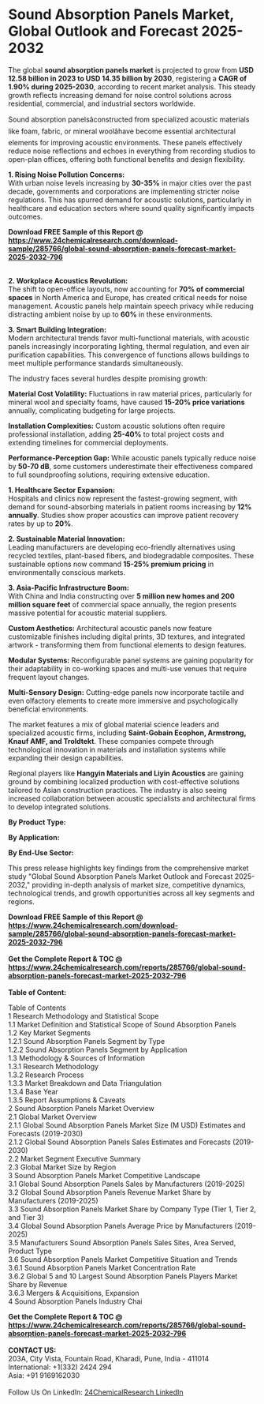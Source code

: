<h1>Sound Absorption Panels Market, Global Outlook and Forecast 2025-2032</h1><p>The global <strong>sound absorption panels market</strong> is projected to grow from <strong>USD 12.58 billion in 2023 to USD 14.35 billion by 2030</strong>, registering a <strong>CAGR of 1.90% during 2025-2030</strong>, according to recent market analysis. This steady growth reflects increasing demand for noise control solutions across residential, commercial, and industrial sectors worldwide.</p><p>Sound absorption panelsâconstructed from specialized acoustic materials like foam, fabric, or mineral woolâhave become essential architectural elements for improving acoustic environments. These panels effectively reduce noise reflections and echoes in everything from recording studios to open-plan offices, offering both functional benefits and design flexibility.</p><p><strong>1. Rising Noise Pollution Concerns:</strong><br>
With urban noise levels increasing by <strong>30-35%</strong> in major cities over the past decade, governments and corporations are implementing stricter noise regulations. This has spurred demand for acoustic solutions, particularly in healthcare and education sectors where sound quality significantly impacts outcomes.</p><div><b>Download FREE Sample of this Report @ 
            <a href="https://www.24chemicalresearch.com/download-sample/285766/global-sound-absorption-panels-forecast-market-2025-2032-796">
            https://www.24chemicalresearch.com/download-sample/285766/global-sound-absorption-panels-forecast-market-2025-2032-796</a></b></div><br><p><strong>2. Workplace Acoustics Revolution:</strong><br>
The shift to open-office layouts, now accounting for <strong>70% of commercial spaces</strong> in North America and Europe, has created critical needs for noise management. Acoustic panels help maintain speech privacy while reducing distracting ambient noise by up to <strong>60%</strong> in these environments.</p><p><strong>3. Smart Building Integration:</strong><br>
Modern architectural trends favor multi-functional materials, with acoustic panels increasingly incorporating lighting, thermal regulation, and even air purification capabilities. This convergence of functions allows buildings to meet multiple performance standards simultaneously.</p><p>The industry faces several hurdles despite promising growth:</p><p><strong>Material Cost Volatility:</strong> Fluctuations in raw material prices, particularly for mineral wool and specialty foams, have caused <strong>15-20% price variations</strong> annually, complicating budgeting for large projects.</p><p><strong>Installation Complexities:</strong> Custom acoustic solutions often require professional installation, adding <strong>25-40%</strong> to total project costs and extending timelines for commercial deployments.</p><p><strong>Performance-Perception Gap:</strong> While acoustic panels typically reduce noise by <strong>50-70 dB</strong>, some customers underestimate their effectiveness compared to full soundproofing solutions, requiring extensive education.</p><p><strong>1. Healthcare Sector Expansion:</strong><br>
Hospitals and clinics now represent the fastest-growing segment, with demand for sound-absorbing materials in patient rooms increasing by <strong>12% annually</strong>. Studies show proper acoustics can improve patient recovery rates by up to <strong>20%</strong>.</p><p><strong>2. Sustainable Material Innovation:</strong><br>
Leading manufacturers are developing eco-friendly alternatives using recycled textiles, plant-based fibers, and biodegradable composites. These sustainable options now command <strong>15-25% premium pricing</strong> in environmentally conscious markets.</p><p><strong>3. Asia-Pacific Infrastructure Boom:</strong><br>
With China and India constructing over <strong>5 million new homes and 200 million square feet</strong> of commercial space annually, the region presents massive potential for acoustic material suppliers.</p><p><strong>Custom Aesthetics:</strong> Architectural acoustic panels now feature customizable finishes including digital prints, 3D textures, and integrated artwork - transforming them from functional elements to design features.</p><p><strong>Modular Systems:</strong> Reconfigurable panel systems are gaining popularity for their adaptability in co-working spaces and multi-use venues that require frequent layout changes.</p><p><strong>Multi-Sensory Design:</strong> Cutting-edge panels now incorporate tactile and even olfactory elements to create more immersive and psychologically beneficial environments.</p><p>The market features a mix of global material science leaders and specialized acoustic firms, including <strong>Saint-Gobain Ecophon, Armstrong, Knauf AMF, and Troldtekt</strong>. These companies compete through technological innovation in materials and installation systems while expanding their design capabilities.</p><p>Regional players like <strong>Hangyin Materials and Liyin Acoustics</strong> are gaining ground by combining localized production with cost-effective solutions tailored to Asian construction practices. The industry is also seeing increased collaboration between acoustic specialists and architectural firms to develop integrated solutions.</p><p><strong>By Product Type:</strong></p><p><strong>By Application:</strong></p><p><strong>By End-Use Sector:</strong></p><p>This press release highlights key findings from the comprehensive market study "Global Sound Absorption Panels Market Outlook and Forecast 2025-2032," providing in-depth analysis of market size, competitive dynamics, technological trends, and growth opportunities across all key segments and regions.</p><div><b>Download FREE Sample of this Report @ 
            <a href="https://www.24chemicalresearch.com/download-sample/285766/global-sound-absorption-panels-forecast-market-2025-2032-796">
            https://www.24chemicalresearch.com/download-sample/285766/global-sound-absorption-panels-forecast-market-2025-2032-796</a></b></div><br><div><b>Get the Complete Report & TOC @ 
            <a href="https://www.24chemicalresearch.com/reports/285766/global-sound-absorption-panels-forecast-market-2025-2032-796">
            https://www.24chemicalresearch.com/reports/285766/global-sound-absorption-panels-forecast-market-2025-2032-796</a></b></div><br>
            <b>Table of Content:</b><p>Table of Contents<br />
1 Research Methodology and Statistical Scope<br />
1.1 Market Definition and Statistical Scope of Sound Absorption Panels<br />
1.2 Key Market Segments<br />
1.2.1 Sound Absorption Panels Segment by Type<br />
1.2.2 Sound Absorption Panels Segment by Application<br />
1.3 Methodology & Sources of Information<br />
1.3.1 Research Methodology<br />
1.3.2 Research Process<br />
1.3.3 Market Breakdown and Data Triangulation<br />
1.3.4 Base Year<br />
1.3.5 Report Assumptions & Caveats<br />
2 Sound Absorption Panels Market Overview<br />
2.1 Global Market Overview<br />
2.1.1 Global Sound Absorption Panels Market Size (M USD) Estimates and Forecasts (2019-2030)<br />
2.1.2 Global Sound Absorption Panels Sales Estimates and Forecasts (2019-2030)<br />
2.2 Market Segment Executive Summary<br />
2.3 Global Market Size by Region<br />
3 Sound Absorption Panels Market Competitive Landscape<br />
3.1 Global Sound Absorption Panels Sales by Manufacturers (2019-2025)<br />
3.2 Global Sound Absorption Panels Revenue Market Share by Manufacturers (2019-2025)<br />
3.3 Sound Absorption Panels Market Share by Company Type (Tier 1, Tier 2, and Tier 3)<br />
3.4 Global Sound Absorption Panels Average Price by Manufacturers (2019-2025)<br />
3.5 Manufacturers Sound Absorption Panels Sales Sites, Area Served, Product Type<br />
3.6 Sound Absorption Panels Market Competitive Situation and Trends<br />
3.6.1 Sound Absorption Panels Market Concentration Rate<br />
3.6.2 Global 5 and 10 Largest Sound Absorption Panels Players Market Share by Revenue<br />
3.6.3 Mergers & Acquisitions, Expansion<br />
4 Sound Absorption Panels Industry Chai</p><div><b>Get the Complete Report & TOC @ 
            <a href="https://www.24chemicalresearch.com/reports/285766/global-sound-absorption-panels-forecast-market-2025-2032-796">
            https://www.24chemicalresearch.com/reports/285766/global-sound-absorption-panels-forecast-market-2025-2032-796</a></b></div><br><b>CONTACT US:</b><br>
            203A, City Vista, Fountain Road, Kharadi, Pune, India - 411014<br>
            International: +1(332) 2424 294<br>
            Asia: +91 9169162030 <br><br>
            Follow Us On LinkedIn: <a href="https://www.linkedin.com/company/24chemicalresearch/">24ChemicalResearch LinkedIn</a>